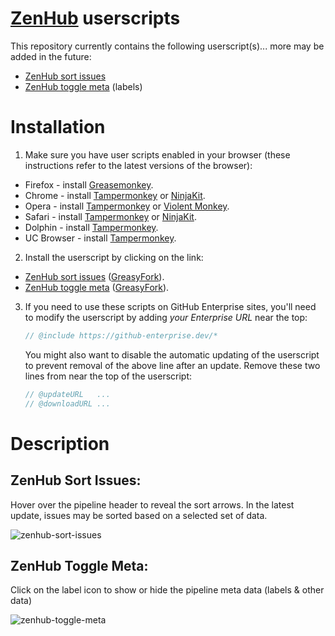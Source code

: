 # [ZenHub](https://www.zenhub.io/) userscripts

This repository currently contains the following userscript(s)... more may be added in the future:

* [ZenHub sort issues](#zenhub-sort-issues)
* [ZenHub toggle meta](#zenhub-toggle-meta) (labels)

# Installation

1. Make sure you have user scripts enabled in your browser (these instructions refer to the latest versions of the browser):

  * Firefox - install [Greasemonkey](https://addons.mozilla.org/en-US/firefox/addon/greasemonkey/).
  * Chrome - install [Tampermonkey](https://tampermonkey.net/?ext=dhdg&browser=chrome) or [NinjaKit](https://chrome.google.com/webstore/detail/gpbepnljaakggeobkclonlkhbdgccfek).
  * Opera - install [Tampermonkey](https://tampermonkey.net/?ext=dhdg&browser=opera) or [Violent Monkey](https://addons.opera.com/en/extensions/details/violent-monkey/).
  * Safari - install [Tampermonkey](https://tampermonkey.net/?ext=dhdg&browser=safari) or [NinjaKit](http://ss-o.net/safari/extension/NinjaKit.safariextz).
  * Dolphin - install [Tampermonkey](https://tampermonkey.net/?ext=dhdg&browser=dolphin).
  * UC Browser - install [Tampermonkey](https://tampermonkey.net/?ext=dhdg&browser=ucweb).

2. Install the userscript by clicking on the link:

  * [ZenHub sort issues](https://raw.githubusercontent.com/Mottie/ZenHub-userscripts/master/zenhub-sort-issues.user.js) ([GreasyFork](https://greasyfork.org/en/scripts/18116-zenhub-sort-issues)).
  * [ZenHub toggle meta](https://raw.githubusercontent.com/Mottie/ZenHub-userscripts/master/zenhub-toggle-meta.user.js) ([GreasyFork](https://greasyfork.org/en/scripts/18119-zenhub-toggle-meta)).

3. If you need to use these scripts on GitHub Enterprise sites, you'll need to modify the userscript by adding *your Enterprise URL* near the top:

      ```js
      // @include https://github-enterprise.dev/*
      ```

   You might also want to disable the automatic updating of the userscript to prevent removal of the above line after an update. Remove these two lines from near the top of the userscript:

      ```js
      // @updateURL   ...
      // @downloadURL ...
      ```

# Description

## ZenHub Sort Issues:

Hover over the pipeline header to reveal the sort arrows. In the latest update, issues may be sorted based on a selected set of data.

![zenhub-sort-issues](https://cloud.githubusercontent.com/assets/136959/14061332/ec60109a-f34b-11e5-8ae8-118ab64a45a8.gif)

## ZenHub Toggle Meta:

Click on the label icon to show or hide the pipeline meta data (labels & other data)

![zenhub-toggle-meta](https://cloud.githubusercontent.com/assets/136959/13901479/04dbfeb2-edf3-11e5-9e97-467fd929907c.gif)
